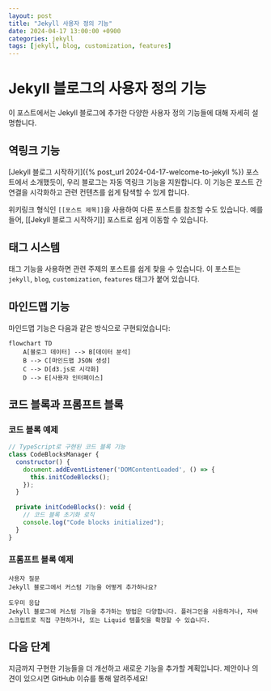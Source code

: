 ```yaml
---
layout: post
title: "Jekyll 사용자 정의 기능"
date: 2024-04-17 13:00:00 +0900
categories: jekyll
tags: [jekyll, blog, customization, features]
---
```


# Jekyll 블로그의 사용자 정의 기능

이 포스트에서는 Jekyll 블로그에 추가한 다양한 사용자 정의 기능들에 대해 자세히 설명합니다.

## 역링크 기능

[Jekyll 블로그 시작하기]({% post_url 2024-04-17-welcome-to-jekyll %}) 포스트에서 소개했듯이, 우리 블로그는 자동 역링크 기능을 지원합니다. 이 기능은 포스트 간 연결을 시각화하고 관련 컨텐츠를 쉽게 탐색할 수 있게 합니다.

위키링크 형식인 `[[포스트 제목]]`을 사용하여 다른 포스트를 참조할 수도 있습니다. 예를 들어, [[Jekyll 블로그 시작하기]] 포스트로 쉽게 이동할 수 있습니다.

## 태그 시스템

태그 기능을 사용하면 관련 주제의 포스트를 쉽게 찾을 수 있습니다. 이 포스트는 `jekyll`, `blog`, `customization`, `features` 태그가 붙어 있습니다.

## 마인드맵 기능

마인드맵 기능은 다음과 같은 방식으로 구현되었습니다:

```mermaid
flowchart TD
    A[블로그 데이터] --> B[데이터 분석]
    B --> C[마인드맵 JSON 생성]
    C --> D[d3.js로 시각화]
    D --> E[사용자 인터페이스]
```

## 코드 블록과 프롬프트 블록

### 코드 블록 예제

```javascript
// TypeScript로 구현된 코드 블록 기능
class CodeBlocksManager {
  constructor() {
    document.addEventListener('DOMContentLoaded', () => {
      this.initCodeBlocks();
    });
  }
  
  private initCodeBlocks(): void {
    // 코드 블록 초기화 로직
    console.log("Code blocks initialized");
  }
}
```

### 프롬프트 블록 예제

```prompt:user
사용자 질문
Jekyll 블로그에서 커스텀 기능을 어떻게 추가하나요?
```

```prompt:assistant
도우미 응답
Jekyll 블로그에 커스텀 기능을 추가하는 방법은 다양합니다. 플러그인을 사용하거나, 자바스크립트로 직접 구현하거나, 또는 Liquid 템플릿을 확장할 수 있습니다.
```

## 다음 단계

지금까지 구현한 기능들을 더 개선하고 새로운 기능을 추가할 계획입니다. 제안이나 의견이 있으시면 GitHub 이슈를 통해 알려주세요! 